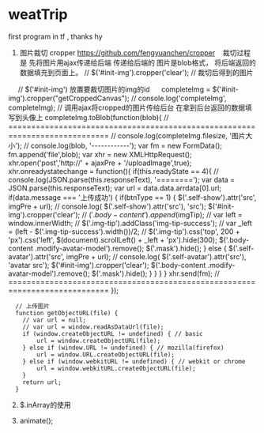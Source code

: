 # weatTrip
first program in tf , thanks hy


1. 图片裁切 cropper https://github.com/fengyuanchen/cropper
    裁切过程是 先将图片用ajax传递给后端 传递给后端的 图片是blob格式， 将后端返回的数据填充到页面上。
      // $('#init-img').cropper('clear');
      // 裁切后得到的图片
      
      // $('#init-img') 放置要裁切图片的img的id
      completeImg = $('#init-img').cropper("getCroppedCanvas");
      // console.log('completeImg', completeImg);
      // 调用ajax将cropped的图片传给后台 在拿到后台返回的数据填写到头像上
      completeImg.toBlob(function(blob){
        // ============================================================================
        // console.log(completeImg.filesize, '图片大小');
        // console.log(blob, '------------');
        var fm = new FormData();
        fm.append('file',blob);
        var xhr = new XMLHttpRequest();
        xhr.open('post','http://' + ajaxPre + '/uploadImage',true);
        xhr.onreadystatechange = function(){
          if(this.readyState == 4){
              // console.log(JSON.parse(this.responseText), '========');
              var data = JSON.parse(this.responseText);
              var url = data.data.arrdata[0].url;
              if(data.message === '上传成功') {
                if(btnType == 1) {
                  $('.self-show').attr('src', imgPre + url);
                  // console.log( $('.self-show').attr('src'), 'src');
                  $('#init-img').cropper('clear');
                  // $('.body-content').append($imgTip);
                  // var left = window.innerWidth;
                  // $('.img-tip').addClass('img-tip-success');
                  // var _left = (left - $('.img-tip-success').width())/2;
                  // $('.img-tip').css('top', 200 + 'px').css('left', $(document).scrollLeft() + _left + 'px').hide(300);
                  $('.body-content .modify-avatar-model').remove();
                  $('.mask').hide();
                } else {
                  $('.self-avatar').attr('src', imgPre + url);
                  // console.log( $('.self-avatar').attr('src'), 'avatar src');
                  $('#init-img').cropper('clear');
                  $('.body-content .modify-avatar-model').remove();
                  $('.mask').hide();
                }
              }
          }
        }
        xhr.send(fm);
        // ============================================================================
      });
      
      
      // 上传图片
      function getObjectURL(file) {
        // var url = null;
        // var url = window.readAsDataUrl(file);
        if (window.createObjectURL != undefined) { // basic
            url = window.createObjectURL(file);
        } else if (window.URL != undefined) { // mozilla(firefox)
            url = window.URL.createObjectURL(file);
        } else if (window.webkitURL != undefined) { // webkit or chrome
            url = window.webkitURL.createObjectURL(file);
        }
        return url;
      }
      
2. $.inArray的使用

3. animate();
